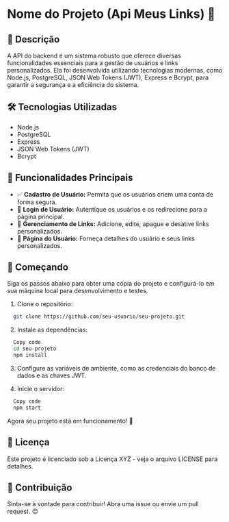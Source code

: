# Nome do Projeto (Api Meus Links) 🚀

## 📄 Descrição

A API do backend é um sistema robusto que oferece diversas funcionalidades essenciais para a gestão de usuários e links personalizados. Ela foi desenvolvida utilizando tecnologias modernas, como Node.js, PostgreSQL, JSON Web Tokens (JWT), Express e Bcrypt, para garantir a segurança e a eficiência do sistema.

## 🛠️ Tecnologias Utilizadas

- Node.js
- PostgreSQL
- Express
- JSON Web Tokens (JWT)
- Bcrypt

## 🌟 Funcionalidades Principais

- ✅ **Cadastro de Usuário:** Permita que os usuários criem uma conta de forma segura.
- 🔐 **Login de Usuário:** Autentique os usuários e os redirecione para a página principal.
- 🔗 **Gerenciamento de Links:** Adicione, edite, apague e desative links personalizados.
- 👤 **Página do Usuário:** Forneça detalhes do usuário e seus links personalizados.

## 🚀 Começando

Siga os passos abaixo para obter uma cópia do projeto e configurá-lo em sua máquina local para desenvolvimento e testes.

1. Clone o repositório:

```bash
  git clone https://github.com/seu-usuario/seu-projeto.git

```

2. Instale as dependências:

```bash
  Copy code
  cd seu-projeto
  npm install
```
3. Configure as variáveis de ambiente, como as credenciais do banco de dados e as chaves JWT.

4. Inicie o servidor:

```bash
  Copy code
  npm start
```

Agora seu projeto está em funcionamento! 🚀

## 📝 Licença
Este projeto é licenciado sob a Licença XYZ - veja o arquivo LICENSE para detalhes.

## 🤝 Contribuição
Sinta-se à vontade para contribuir! Abra uma issue ou envie um pull request. 😊
